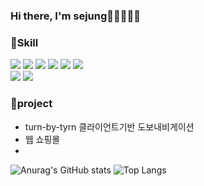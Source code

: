 ### Hi there, I'm sejung👋👋👋👋👋  
  
  
### 🌱Skill
<img src="https://img.shields.io/badge/C++-00599C?logo=c%2B%2B&logoColor=white&style=flat"> <!-- c++ 인코딩 -->
<img src="https://img.shields.io/badge/C-A8B9CC?logo=C&logoColor=white&style=flat">
<img src="https://img.shields.io/badge/JAVA-007396?logo=Java&logoColor=white&style=flat">
<img src="https://img.shields.io/badge/JavaScript-F7DF1E?logo=JavaScript&logoColor=white&style=flat">
<img src="https://img.shields.io/badge/Kotlin-0095D5?logo=Kotlin&logoColor=white&style=flat">
<img src="https://img.shields.io/badge/Verilog-512BD4?logo=Verilog&logoColor=white&style=flat">  
<img src="https://img.shields.io/badge/Android-3DDC84?logo=Android&logoColor=white&style=flat">
<img src="https://img.shields.io/badge/Arduino-00979D?logo=Arduino&logoColor=white&style=flat">
    
  
### 🌱project
* turn-by-tyrn 클라이언트기반 도보내비게이션  
* 웹 쇼핑몰
* 

![Anurag's GitHub stats](https://github-readme-stats.vercel.app/api?username=sejung-hong&&show_icons=true) ![Top Langs](https://github-readme-stats.vercel.app/api/top-langs/?username=sejung-hong&layout=compact)
